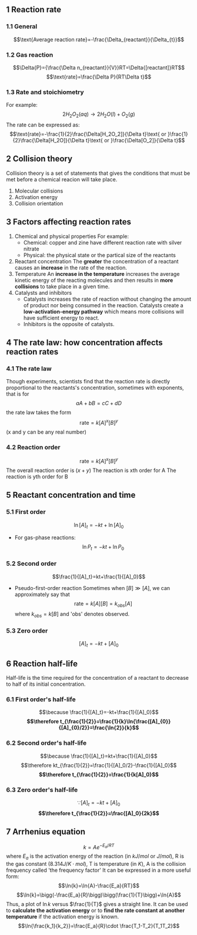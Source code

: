 ## 1 Reaction rate
### 1.1 General
$$\text{Average reaction rate}=-\frac{\Delta_{reactant}}{\Delta_{t}}$$
### 1.2 Gas reaction
$$\Delta{P}={\frac{\Delta n_{reactant}}{V}}RT=\Delta{[reactant]}RT$$
$$\text{rate}=\frac{\Delta P}{RT\Delta t}$$
### 1.3 Rate and stoichiometry
For example:
$$2H_2O_2(aq) \rightarrow 2H_2O(l)+O_2(g)$$
The rate can be expressed as:
$$\text{rate}=-\frac{1}{2}\frac{\Delta[H_2O_2]}{\Delta t}\text{ or }\frac{1}{2}\frac{\Delta[H_2O]}{\Delta t}\text{ or }\frac{\Delta[O_2]}{\Delta t}$$

## 2 Collision theory
Collision theory is a set of statements that gives the conditions that must be met before a chemical reacion will take place.
1. Molecular collisions
2. Activation energy
3. Collision orientation

## 3 Factors affecting reaction rates
1. Chemical and physical properties
    For example:
    * Chemical: copper and zine have different reaction rate with silver nitrate
    * Physical: the physical state or the partical size of the reactants
2. Reactant concentration
    The **greater** the concentration of a reactant causes an **increase** in the rate of the reaction.
3. Temperature
    An **increase in the temperature** increases the average kinetic energy of the reacting molecules and then results in **more collisions** to take place in a given time.
4. Catalysts and inhibitors
    * Catalysts increases the rate of reaction without changing the amount of product nor being consumed in the reaction.
    Catalysts create a **low-activation-energy pathway** which means more collisions will have sufficient energy to react.
    * Inhibitors is the opposite of catalysts.


## 4 The rate law: how concentration affects reaction rates
### 4.1 The rate law
Though experiments, scientists find that the reaction rate is directly proportional to the reactants's concentration, sometimes with exponents, that is
for
$$aA+bB=cC+dD$$
the rate law takes the form
$$\text{rate}=k[A]^{x}[B]^{y}$$
(x and y can be any real number)
### 4.2 Reaction order
$$\text{rate}=k[A]^{x}[B]^{y}$$
The overall reaction order is $(x+y)$
The reaction is xth order for A
The reaction is yth order for B

## 5 Reactant concentration and time
### 5.1 First order
$$\ln{[A]_{t}}=-kt+\ln{[A]_{0}}$$
- For gas-phase reactions:
    $$\ln{P_t}=-kt+\ln{P_0}$$
### 5.2 Second order
$$\frac{1}{[A]_t}=kt+\frac{1}{[A]_0}$$
- Pseudo-first-order reaction
    Sometimes when $[B]\gg [A]$, we can approximately say that
    $$\text{rate}=k[A][B]=k_{obs}[A]$$
    where $k_{obs}=k[B]$ and 'obs' denotes observed.
### 5.3 Zero order
$$[A]_t=-kt+[A]_0$$

## 6 Reaction half-life
Half-life is the time required for the concentration of a reactant to decrease to half of its initial concentration.
### 6.1 First order's half-life
$$\because \frac{1}{[A]_t}=-kt+\frac{1}{[A]_0}$$
**$$\therefore t_{\frac{1}{2}}=\frac{1}{k}\ln{\frac{[A]_{0}}{[A]_{0}/2}}=\frac{\ln{2}}{k}$$**
### 6.2 Second order's half-life
$$\because \frac{1}{[A]_t}=kt+\frac{1}{[A]_0}$$
$$\therefore kt_{\frac{1}{2}}=\frac{1}{[A]_0/2}-\frac{1}{[A]_0}$$
**$$\therefore t_{\frac{1}{2}}=\frac{1}{k[A]_0}$$**
### 6.3 Zero order's half-life
$$\because [A]_t=-kt+[A]_0$$
**$$\therefore t_{\frac{1}{2}}=\frac{[A]_0}{2k}$$**

## 7 Arrhenius equation
$$k=Ae^{-E_{a}/RT}$$
where $E_{a}$ is the activation energy of the reaction (in $kJ/mol$ or $J/mol$), R is the gas constant ($8.314J/K\cdot mol$), T is temperature (in $K$), A is the collision frequency called 'the frequency factor'
It can be expressed in a more useful form:
$$\ln{k}=\ln{A}-\frac{E_a}{RT}$$
$$\ln{k}=\bigg(-\frac{E_a}{R}\bigg)\bigg(\frac{1}{T}\bigg)+\ln{A}$$
Thus, a plot of $\ln{k}$ versus $\frac{1}{T}$ gives a straight line. It can be used to **calculate the activation energy** or to **find the rate constant at another temperature** if the activation energy is known.
$$\ln{\frac{k_1}{k_2}}=\frac{E_a}{R}\cdot \frac{T_1-T_2}{T_1T_2}$$